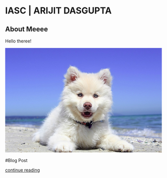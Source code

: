 # IASC | ARIJIT DASGUPTA

## About Meeee


Hello theree!

![](images/dog.jpg)

#Blog Post

[continue reading](blog)
